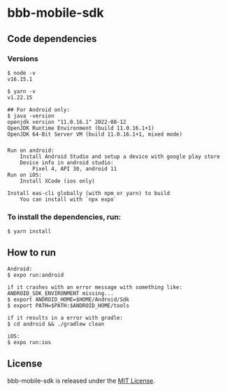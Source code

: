 #  bbb-mobile-sdk

## Code dependencies

### Versions

    $ node -v
    v16.15.1

    $ yarn -v
    v1.22.15

    ## For Android only:
    $ java -version 
    openjdk version "11.0.16.1" 2022-08-12
    OpenJDK Runtime Environment (build 11.0.16.1+1)
    OpenJDK 64-Bit Server VM (build 11.0.16.1+1, mixed mode)

### 
    Run on android:
        Install Android Studio and setup a device with google play store
        Device info in android studio:
            Pixel 4, API 30, android 11
    Run on iOS:
        Install XCode (ios only)

    Install eas-cli globally (with npm or yarn) to build
        You can install with `npx expo`

### To install the dependencies, run:

    $ yarn install

## How to run

    Android:
    $ expo run:android
    
    if it crashes with an error message with something like: ANDROID_SDK_ENVIRONMENT missing...
    $ export ANDROID_HOME=$HOME/Android/Sdk
    $ export PATH=$PATH:$ANDROID_HOME/tools

    if it results in a error with gradle:
    $ cd android && ./gradlew clean
          
    iOS:
    $ expo run:ios

## License

bbb-mobile-sdk is released under the [MIT License](https://github.com/mconf/bbb-mobile-sdk/blob/dev/LICENSE.md).
